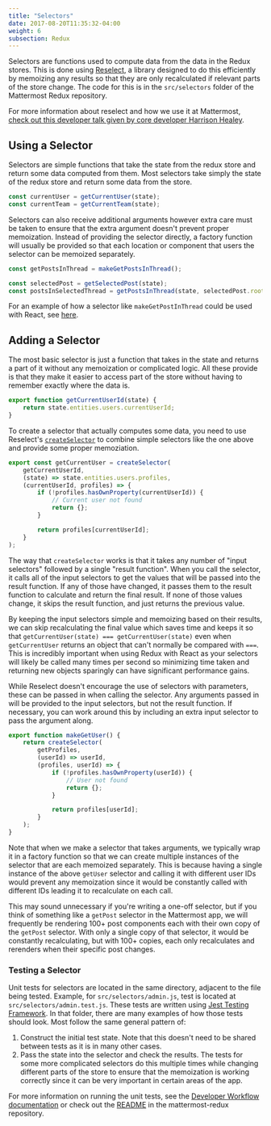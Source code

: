 ```yaml
---
title: "Selectors"
date: 2017-08-20T11:35:32-04:00
weight: 6
subsection: Redux
---
```


Selectors are functions used to compute data from the data in the Redux stores. This is done using [Reselect](https://github.com/reactjs/reselect), a library designed to do this efficiently by memoizing any results so that they are only recalculated if relevant parts of the store change. The code for this is in the `src/selectors` folder of the Mattermost Redux repository.

For more information about reselect and how we use it at Mattermost, [check out this developer talk given by core developer Harrison Healey](https://www.youtube.com/watch?v=6N2X7gEwmaQ).

## Using a Selector

Selectors are simple functions that take the state from the redux store and return some data computed from them. Most selectors take simply the state of the redux store and return some data from the store.

```javascript
const currentUser = getCurrentUser(state);
const currentTeam = getCurrentTeam(state);
```

Selectors can also receive additional arguments however extra care must be taken to ensure that the extra argument doesn't prevent proper memoization. Instead of providing the selector directly, a factory function will usually be provided so that each location or component that users the selector can be memoized separately.

```javascript
const getPostsInThread = makeGetPostsInThread();

const selectedPost = getSelectedPost(state);
const postsInSelectedThread = getPostsInThread(state, selectedPost.root_id);
```

For an example of how a selector like `makeGetPostInThread` could be used with React, see [here](/contribute/redux/react-redux).

## Adding a Selector

The most basic selector is just a function that takes in the state and returns a part of it without any memoization or complicated logic. All these provide is that they make it easier to access part of the store without having to remember exactly where the data is.

```javascript
export function getCurrentUserId(state) {
    return state.entities.users.currentUserId;
}
```

To create a selector that actually computes some data, you need to use Reselect's [`createSelector`](https://github.com/reactjs/reselect#createselectorinputselectors--inputselectors-resultfunc) to combine simple selectors like the one above and provide some proper memoziation.

```javascript
export const getCurrentUser = createSelector(
    getCurrentUserId,
    (state) => state.entities.users.profiles,
    (currentUserId, profiles) => {
        if (!profiles.hasOwnProperty(currentUserId)) {
            // Current user not found
            return {};
        }

        return profiles[currentUserId];
    }
);
```

The way that `createSelector` works is that it takes any number of "input selectors" followed by a single "result function". When you call the selector, it calls all of the input selectors to get the values that will be passed into the result function. If any of those have changed, it passes them to the result function to calculate and return the final result. If none of those values change, it skips the result function, and just returns the previous value.

By keeping the input selectors simple and memoizing based on their results, we can skip recalculating the final value which saves time and keeps it so that `getCurrentUser(state) === getCurrentUser(state)` even when `getCurrentUser` returns an object that can't normally be compared with `===`. This is incredibly important when using Redux with React as your selectors will likely be called many times per second so minimizing time taken and returning new objects sparingly can have significant performance gains.

While Reselect doesn't encourage the use of selectors with parameters, these can be passed in when calling the selector. Any arguments passed in will be provided to the input selectors, but not the result function. If necessary, you can work around this by including an extra input selector to pass the argument along.

```javascript
export function makeGetUser() {
    return createSelector(
        getProfiles,
        (userId) => userId,
        (profiles, userId) => {
            if (!profiles.hasOwnProperty(userId)) {
                // User not found
                return {};
            }

            return profiles[userId];
        }
    );
}
```

Note that when we make a selector that takes arguments, we typically wrap it in a factory function so that we can create multiple instances of the selector that are each memoized separately. This is because having a single instance of the above `getUser` selector and calling it with different user IDs would prevent any memoization since it would be constantly called with different IDs leading it to recalculate on each call.

This may sound unnecessary if you're writing a one-off selector, but if you think of something like a `getPost` selector in the Mattermost app, we will frequently be rendering 100+ post components each with their own copy of the `getPost` selector. With only a single copy of that selector, it would be constantly recalculating, but with 100+ copies, each only recalculates and rerenders when their specific post changes.

### Testing a Selector

Unit tests for selectors are located in the same directory, adjacent to the file being tested. Example, for `src/selectors/admin.js`, test is located at `src/selectors/admin.test.js`. These tests are written using [Jest Testing Framework](https://jestjs.io/). In that folder, there are many examples of how those tests should look. Most follow the same general pattern of:
1. Construct the initial test state. Note that this doesn't need to be shared between tests as it is in many other cases.
2. Pass the state into the selector and check the results. The tests for some more complicated selectors do this multiple times while changing different parts of the store to ensure that the memoization is working correctly since it can be very important in certain areas of the app.

For more information on running the unit tests, see the [Developer Workflow documentation](/contribute/redux/developer-workflow) or check out the [README](https://github.com/mattermost/mattermost-redux/blob/master/README.md) in the mattermost-redux repository.
